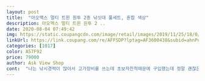 ```yaml
---
layout: post 
title:  "아오맥스 멀티 트윈 원투 2종 낚싯대 풀세트, 혼합 색상" 
description: 아오맥스 멀티 트윈 원투 2 ..
date: 2020-08-04 07:49:42 
img: https://static.coupangcdn.com/image/retail/images/2019/11/25/18/0/91be7901-a48d-4d40-9153-9ecd017bccc7.jpg 
linkUrl: https://link.coupang.com/re/AFFSDP?lptag=AF3600438&subid=ahnPublicAsk&pageKey=343791860&itemId=1092279018&vendorItemId=5607663068&traceid=V0-113-4916fe7ee44fc24e 
categories: [1017] 
color: A57F92 
price: 79000 
author: Ask View Shop 
cont:  "나는 낚시경력이 많아서 고가장비를 쓰는데 초보자친척때문에 구입했는데 정말 괜찮은것 같습니다.<br/><br/>낚시 댕겨온후 문의 드렸드만.<br/>.<br/> 빠른처리해주셨어요<br/>낚시대 하나를 해 먹었네요<br/>남은 한대가지고 잘 사용하고 있습니다.<br/><br/>대가 엄청튼튼합니다<br/>뒷마개 빠져불고.<br/>.<br/> 고정된 가드를 강제로 움직여서 떨어지고.<br/>.<br/>ㅋ<br/>릴 하나는 on/off가 안되서 제대로 사용을 못하고.<br/>.<br/><br/>릴낚시는 초보인지라 막연하게 써봤는데 약간 낚시대가 약한감은 잇는데 부담없이 쓰기엔 딱좋아요<br/>받은날 바로 낚시하러 꼬우<br/>엉킴이 좀 있네요 ㅎ<br/>원투를 모르는 친구랑 두번째 낚시 갔다가.<br/>.<br/><br/>입문용으로 구매를 하고.<br/>.<br/><br/>입문용으로 쓰기에 적당한 것 같습니다.<br/><br/>줄 교체후 사용 하시는걸 추천드립니다 ㅎ<br/>줄을 다른걸로 교체하고 갔어야 했는데.<br/>.<br/><br/>줄을 몇번을 잘라 먹었는지.<br/>.<br/> ㅋ<br/>후기에 안좋은 말도 써있고 해서 걱정했는데 받아보니 대도 튼튼하고 릴도 저가치고는 좋은것 같고 가방부터 구성품도 너무너무 맘에 드네요 가격대비 가성비 최고인것 같습니다.<br/><br/>" 
---
```

